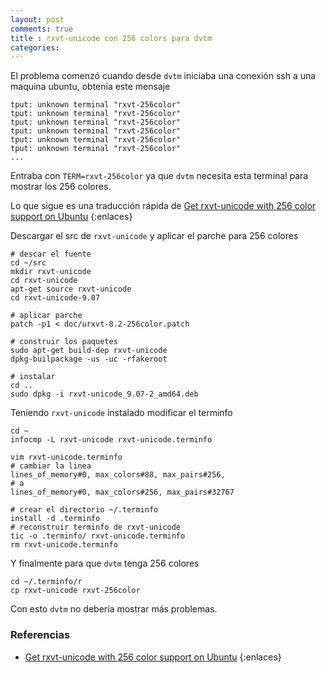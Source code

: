 ```yaml
---
layout: post
comments: true
title : rxvt-unicode con 256 colors para dvtm
categories:
---
```

El problema comenzó cuando desde `dvtm` iniciaba una conexión ssh a una maquina
ubuntu, obtenía este mensaje

    tput: unknown terminal "rxvt-256color"
    tput: unknown terminal "rxvt-256color"
    tput: unknown terminal "rxvt-256color"
    tput: unknown terminal "rxvt-256color"
    tput: unknown terminal "rxvt-256color"
    tput: unknown terminal "rxvt-256color"
    ...

Entraba con `TERM=rxvt-256color` ya que `dvtm` necesita esta terminal para mostrar
los 256 colores.

Lo que sigue es una traducción rápida de
 [Get rxvt-unicode with 256 color support on Ubuntu](http://scie.nti.st/2008/10/13/get-rxvt-unicode-with-256-color-support-on-ubunut)
{:enlaces}

Descargar el src de `rxvt-unicode` y aplicar el parche para 256 colores

    # descar el fuente
    cd ~/src
    mkdir rxvt-unicode
    cd rxvt-unicode
    apt-get source rxvt-unicode
    cd rxvt-unicode-9.07

    # aplicar parche
    patch -p1 < doc/urxvt-8.2-256color.patch

    # construir los paquetes
    sudo apt-get build-dep rxvt-unicode
    dpkg-builpackage -us -uc -rfakeroot

    # instalar
    cd ..
    sudo dpkg -i rxvt-unicode_9.07-2_amd64.deb

Teniendo `rxvt-unicode` instalado  modificar el terminfo

    cd ~
    infocmp -L rxvt-unicode rxvt-unicode.terminfo

    vim rxvt-unicode.terminfo
    # cambiar la linea
    lines_of_memory#0, max_colors#88, max_pairs#256,
    # a
    lines_of_memory#0, max_colors#256, max_pairs#32767

    # crear el directorio ~/.terminfo
    install -d .terminfo
    # reconstruir terminfo de rxvt-unicode
    tic -o .terminfo/ rxvt-unicode.terminfo
    rm rxvt-unicode.terminfo

Y finalmente para que `dvtm` tenga 256 colores

    cd ~/.terminfo/r
    cp rxvt-unicode rxvt-256color

Con esto `dvtm` no debería mostrar más problemas.

### Referencias
* [Get rxvt-unicode with 256 color support on Ubuntu](http://scie.nti.st/2008/10/13/get-rxvt-unicode-with-256-color-support-on-ubunut)
{:enlaces}
